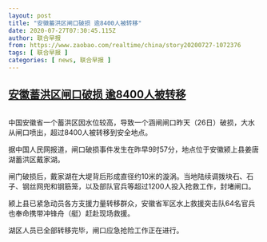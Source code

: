 ```yaml
---
layout: post
title: "安徽蓄洪区闸口破损 逾8400人被转移"
date: 2020-07-27T07:30:45.115Z
author: 联合早报
from: https://www.zaobao.com/realtime/china/story20200727-1072376
tags: [ 联合早报 ]
categories: [ news, 联合早报 ]
---
```

<!--1595862660000-->
[安徽蓄洪区闸口破损 逾8400人被转移](https://www.zaobao.com/realtime/china/story20200727-1072376)
------

<div>
<div class="figure-media"><img class="img-fluid lazyload" data-src="https://www.zaobao.com.sg/sites/default/files/styles/article_large_full/public/images/202007/20200727/121207870_0.jpg?itok=kXDe1QW6" title alt src="https://www.zaobao.com.sg/sites/default/files/styles/article_large_full/public/images/202007/20200727/121207870_0.jpg?itok=kXDe1QW6" referrerpolicy="no-referrer"></div><figcaption></figcaption><p>中国安徽省一个蓄洪区因水位较高，导致一个涵闸闸口昨天（26日）破损，大水从闸口喷出，超过8400人被转移到安全地点。</p><p>据中国人民网报道，闸口破损事件发生在昨早9时57分，地点位于安徽颍上县姜唐湖蓄洪区戴家湖。</p><p>闸门破损后，戴家湖在大堤背后形成直径约10米的漩涡。当地陆续调拨块石、石子、钢丝网兜和钢筋笼，以及部队官兵等超过1200人投入抢救工作，封堵闸口。</p><section id="imu"><div id="dfp-ad-imu1-wrapper" class="dfp-tag-wrapper"><div id="dfp-ad-imu1" class="dfp-tag-wrapper"></div></div></section><p>颍上县已紧急动员各方支援力量转移群众，安徽省军区水上救援突击队64名官兵也奉命携带冲锋舟（艇）赶赴现场救援。</p><p>湖区人员已全部转移完毕，闸口应急抢险工作正在进行。</p><div id="innity-in-post"></div><div id="dfp-ad-midarticlespecial-wrapper" class="dfp-tag-wrapper"><div id="dfp-ad-midarticlespecial" class="dfp-tag-wrapper"></div></div>
</div>
